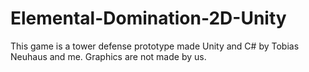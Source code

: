 # Elemental-Domination-2D-Unity

This game is a tower defense prototype made Unity and C# by Tobias Neuhaus and me.
Graphics are not made by us.

